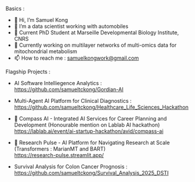 Basics : 
- 👋 Hi, I’m Samuel Kong
- 👀 I’m a data scientist working with automobiles
- 💼 Current PhD Student at Marseille Developmental Biology Institute, CNRS
- 🌱 Currently working on multilayer networks of multi-omics data for mitochondrial metabolism
- 📫 How to reach me : samuelkongwork@gmail.com


Flagship Projects :
- AI Software Intelliegence Analytics : <br />
https://github.com/samueltckong/Gordian-AI

- Multi-Agent AI Platform for Clinical Diagnostics : <br />
https://github.com/samueltckong/Healthcare_Life_Sciences_Hackathon

- 💬 Compass AI - Integrated AI Services for Career Planning and Development (Honourable mention on Lablab AI hackathon)<br />
https://lablab.ai/event/ai-startup-hackathon/avid/compass-ai

- 🔎 Research Pulse - AI Platform for Navigating Research at Scale (Transformers : MarianMT and BART)<br />
https://research-pulse.streamlit.app/

- Survival Analysis for Colon Cancer Prognosis : <br />
https://github.com/samueltckong/Survival_Analysis_2025_DSTI

<!---
smlkg/smlkg is a ✨ special ✨ repository because its `README.md` (this file) appears on your GitHub profile.
You can click the Preview link to take a look at your changes.
--->
